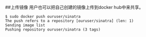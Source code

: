 ##上传镜像
用户也可以把自己创建的镜像上传到docker hub中来共享。
```
$ sudo docker push ouruser/sinatra
The push refers to a repository [ouruser/sinatra] (len: 1)
Sending image list
Pushing repository ouruser/sinatra (3 tags)
```
